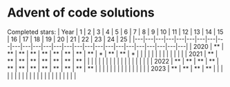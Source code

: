 # Advent of code solutions
Completed stars:
| Year  | 1  |  2 |  3 | 4  |  5 |  6 | 7  |  8 | 9  | 10  | 11  | 12  | 13  |  14 |  15 | 16  |  17 |  18 | 19  |  20 | 21  | 22  | 23  | 24  | 25  |
|---|---|---|---|---|---|---|---|---|---|---|---|---|---|---|---|---|---|---|---|---|---|---|---|---|---|
| 2020  | **  |  ** | **  | **  | **  | **  | **  | **  | **  | *  | **  | **  | *  |   |   |   |   |   |   |   |   |   |   |   |   |
| 2021  | **  | **  | **  | **  | **  | **  |  ** | **  |   |   |   |   |   |   |   |   |   |   |   |   |   |   |   |   |   |
| 2022  | **  | **  |  ** | **  | **  | **  | **  | **  | **  | **  | **  | **  |   |   |   |   |   |   |   |   |   |   |   |   |   |
| 2023  | **  | **  | **  | **  |   |   |   |   |   |   |   |   |   |   |   |   |   |   |   |   |   |   |   |   |   |